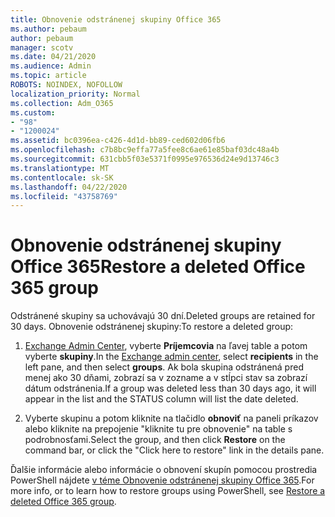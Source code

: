 ```yaml
---
title: Obnovenie odstránenej skupiny Office 365
ms.author: pebaum
author: pebaum
manager: scotv
ms.date: 04/21/2020
ms.audience: Admin
ms.topic: article
ROBOTS: NOINDEX, NOFOLLOW
localization_priority: Normal
ms.collection: Adm_O365
ms.custom:
- "98"
- "1200024"
ms.assetid: bc0396ea-c426-4d1d-bb89-ced602d06fb6
ms.openlocfilehash: c7b8bc9effa77a5fee8c6ae61e85baf03dc48a4b
ms.sourcegitcommit: 631cbb5f03e5371f0995e976536d24e9d13746c3
ms.translationtype: MT
ms.contentlocale: sk-SK
ms.lasthandoff: 04/22/2020
ms.locfileid: "43758769"
---
```

# <a name="restore-a-deleted-office-365-group"></a><span data-ttu-id="008c6-102">Obnovenie odstránenej skupiny Office 365</span><span class="sxs-lookup"><span data-stu-id="008c6-102">Restore a deleted Office 365 group</span></span>

<span data-ttu-id="008c6-103">Odstránené skupiny sa uchovávajú 30 dní.</span><span class="sxs-lookup"><span data-stu-id="008c6-103">Deleted groups are retained for 30 days.</span></span> <span data-ttu-id="008c6-104">Obnovenie odstránenej skupiny:</span><span class="sxs-lookup"><span data-stu-id="008c6-104">To restore a deleted group:</span></span>
  
1. <span data-ttu-id="008c6-105">[Exchange Admin Center](https://outlook.office365.com/ecp/), vyberte **Príjemcovia** na ľavej table a potom vyberte **skupiny**.</span><span class="sxs-lookup"><span data-stu-id="008c6-105">In the [Exchange admin center](https://outlook.office365.com/ecp/), select **recipients** in the left pane, and then select **groups**.</span></span> <span data-ttu-id="008c6-106">Ak bola skupina odstránená pred menej ako 30 dňami, zobrazí sa v zozname a v stĺpci stav sa zobrazí dátum odstránenia.</span><span class="sxs-lookup"><span data-stu-id="008c6-106">If a group was deleted less than 30 days ago, it will appear in the list and the STATUS column will list the date deleted.</span></span>

2. <span data-ttu-id="008c6-107">Vyberte skupinu a potom kliknite na tlačidlo **obnoviť** na paneli príkazov alebo kliknite na prepojenie "kliknite tu pre obnovenie" na table s podrobnosťami.</span><span class="sxs-lookup"><span data-stu-id="008c6-107">Select the group, and then click **Restore** on the command bar, or click the "Click here to restore" link in the details pane.</span></span>

<span data-ttu-id="008c6-108">Ďalšie informácie alebo informácie o obnovení skupín pomocou prostredia PowerShell nájdete [v téme Obnovenie odstránenej skupiny Office 365](https://go.microsoft.com/fwlink/?linkid=867802).</span><span class="sxs-lookup"><span data-stu-id="008c6-108">For more info, or to learn how to restore groups using PowerShell, see [Restore a deleted Office 365 group](https://go.microsoft.com/fwlink/?linkid=867802).</span></span>
  